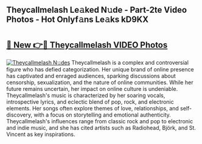 ## Theycallmelash Le𝚊ked N𝚞de - Part-2te Video Photos - Hot Onlyf𝚊ns Le𝚊ks kD9KX

# <h2><a href="http://ab76690.deff.icu/?id=Theycallmelash">🔗 New 👉🔴 Theycallmelash VIDEO Photos</a></h2>

[![Theycallmelash N𝚞des](https://i.imgur.com/rIISA9y.gif)](http://ab76690.deff.icu/?id=Theycallmelash)
Theycallmelash is a complex and controversial figure who has defied categorization. Her unique brand of online presence has captivated and enraged audiences, sparking discussions about censorship, sexualization, and the nature of online communities. While her future remains uncertain, her impact on online culture is undeniable. Theycallmelash's music is characterized by her soaring vocals, introspective lyrics, and eclectic blend of pop, rock, and electronic elements. Her songs often explore themes of love, relationships, and self-discovery, with a focus on storytelling and emotional authenticity. Theycallmelash's influences range from classic rock and pop to electronic and indie music, and she has cited artists such as Radiohead, Björk, and St. Vincent as key inspirations.
